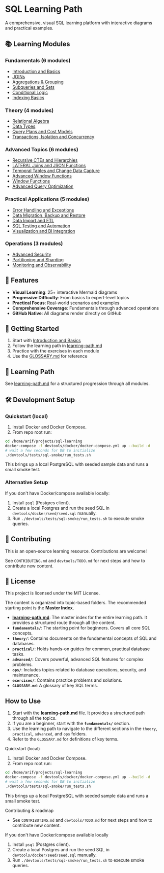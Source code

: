 # SQL Learning Path

A comprehensive, visual SQL learning platform with interactive diagrams and practical examples.

## 📚 Learning Modules

### Fundamentals (6 modules)
- [Introduction and Basics](fundamentals/1-introduction-and-basics.md)
- [JOINs](fundamentals/2-joins.md)
- [Aggregations & Grouping](fundamentals/3-aggregations-and-grouping.md)
- [Subqueries and Sets](fundamentals/4-subqueries-and-sets.md)
- [Conditional Logic](fundamentals/5-conditional-logic.md)
- [Indexing Basics](fundamentals/6-indexing-basics.md)

### Theory (4 modules)
- [Relational Algebra](theory/1-relational-algebra.md)
- [Data Types](theory/2-data-types.md)
- [Query Plans and Cost Models](theory/3-query-plans-and-cost-models.md)
- [Transactions, Isolation and Concurrency](theory/4-transactions-isolation-and-concurrency.md)

### Advanced Topics (6 modules)
- [Recursive CTEs and Hierarchies](advanced/1-recursive-ctes-and-hierarchies.md)
- [LATERAL Joins and JSON Functions](advanced/2-lateral-joins-and-json-functions.md)
- [Temporal Tables and Change Data Capture](advanced/3-temporal-tables-and-change-data-capture.md)
- [Advanced Window Functions](advanced/4-advanced-window-functions.md)
- [Window Functions](advanced/5-window-functions.md)
- [Advanced Query Optimization](advanced/6-advanced-query-optimization.md)

### Practical Applications (5 modules)
- [Error Handling and Exceptions](practical/1-error-handling-and-exceptions.md)
- [Data Migration, Backup and Restore](practical/2-data-migration-backup-restore.md)
- [Data Import and ETL](practical/3-data-import-and-etl.md)
- [SQL Testing and Automation](practical/4-sql-testing-and-automation.md)
- [Visualization and BI Integration](practical/5-visualization-and-BI-integration.md)

### Operations (3 modules)
- [Advanced Security](ops/1-advanced-security.md)
- [Partitioning and Sharding](ops/2-partitioning-and-sharding.md)
- [Monitoring and Observability](ops/3-monitoring-and-observability.md)

## 🎯 Features

- **Visual Learning**: 25+ interactive Mermaid diagrams
- **Progressive Difficulty**: From basics to expert-level topics
- **Practical Focus**: Real-world scenarios and examples
- **Comprehensive Coverage**: Fundamentals through advanced operations
- **GitHub Native**: All diagrams render directly on GitHub

## 🚀 Getting Started

1. Start with [Introduction and Basics](fundamentals/1-introduction-and-basics.md)
2. Follow the learning path in [learning-path.md](learning-path.md)
3. Practice with the exercises in each module
4. Use the [GLOSSARY.md](GLOSSARY.md) for reference

## 📖 Learning Path

See [learning-path.md](learning-path.md) for a structured progression through all modules.

## 🛠️ Development Setup

### Quickstart (local)
1. Install Docker and Docker Compose.
2. From repo root run:

```bash
cd /home/arif/projects/sql-learning
docker-compose -f devtools/docker/docker-compose.yml up --build -d
# wait a few seconds for DB to initialize
./devtools/tests/sql-smoke/run_tests.sh
```

This brings up a local PostgreSQL with seeded sample data and runs a small smoke test.

### Alternative Setup
If you don't have Docker/compose available locally:

1. Install `psql` (Postgres client).
2. Create a local Postgres and run the seed SQL in `devtools/docker/seed/seed.sql` manually.
3. Run `./devtools/tests/sql-smoke/run_tests.sh` to execute smoke queries.

## 🤝 Contributing

This is an open-source learning resource. Contributions are welcome!

See `CONTRIBUTING.md` and `devtools/TODO.md` for next steps and how to contribute new content.

## 📄 License

This project is licensed under the MIT License.

The content is organized into topic-based folders. The recommended starting point is the **Master Index**.

- **[learning-path.md](learning-path.md)**: The master index for the entire learning path. It provides a structured route through all the content.
- **`fundamentals/`**: The starting point for beginners. Covers all core SQL concepts.
- **`theory/`**: Contains documents on the fundamental concepts of SQL and databases.
- **`practical/`**: Holds hands-on guides for common, practical database tasks.
- **`advanced/`**: Covers powerful, advanced SQL features for complex problems.
- **`ops/`**: Includes topics related to database operations, security, and maintenance.
- **`exercises/`**: Contains practice problems and solutions.
- **`GLOSSARY.md`**: A glossary of key SQL terms.

## How to Use

1.  Start with the **[learning-path.md](learning-path.md)** file. It provides a structured path through all the topics.
2.  If you are a beginner, start with the **`fundamentals/`** section.
3.  Use the learning path to navigate to the different sections in the `theory`, `practical`, `advanced`, and `ops` folders.
4.  Refer to the `GLOSSARY.md` for definitions of key terms.

Quickstart (local)
1. Install Docker and Docker Compose.
2. From repo root run:

```bash
cd /home/arif/projects/sql-learning
docker-compose -f devtools/docker/docker-compose.yml up --build -d
# wait a few seconds for DB to initialize
./devtools/tests/sql-smoke/run_tests.sh
```

This brings up a local PostgreSQL with seeded sample data and runs a small smoke test.

Contributing & roadmap
- See `CONTRIBUTING.md` and `devtools/TODO.md` for next steps and how to contribute new content.

If you don't have Docker/compose available locally

1. Install `psql` (Postgres client).
2. Create a local Postgres and run the seed SQL in `devtools/docker/seed/seed.sql` manually.
3. Run `./devtools/tests/sql-smoke/run_tests.sh` to execute smoke queries.
